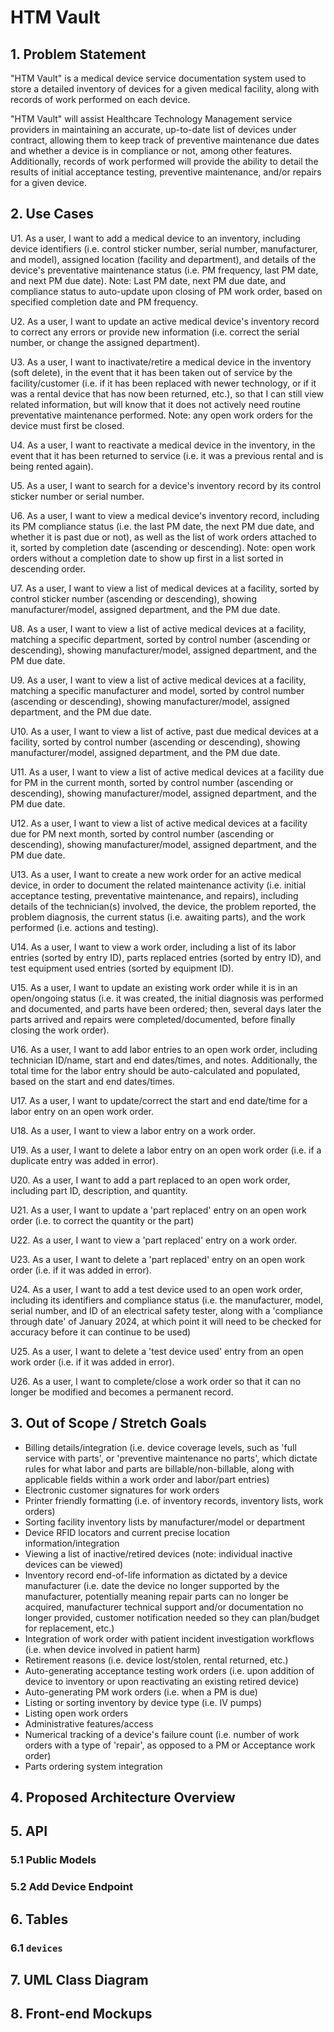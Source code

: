 # HTM Vault

## 1. Problem Statement

"HTM Vault" is a medical device service documentation system used to store a detailed inventory of devices for a given medical facility, along with records of work performed on each device.

"HTM Vault" will assist Healthcare Technology Management service providers in maintaining an accurate, up-to-date list of devices under contract, allowing them to keep track of preventive maintenance due dates and whether a device is in compliance or not, among other features. Additionally, records of work performed will provide the ability to detail the results of initial acceptance testing, preventive maintenance, and/or repairs for a given device.

## 2. Use Cases

U1. As a user, I want to add a medical device to an inventory, including device identifiers (i.e. control sticker number, serial number, manufacturer, and model), assigned location (facility and department), and details of the device's preventative maintenance status (i.e. PM frequency, last PM date, and next PM due date). Note: Last PM date, next PM due date, and compliance status to auto-update upon closing of PM work order, based on specified completion date and PM frequency.

U2. As a user, I want to update an active medical device's inventory record to correct any errors or provide new information (i.e. correct the serial number, or change the assigned department).

U3. As a user, I want to inactivate/retire a medical device in the inventory (soft delete), in the event that it has been taken out of service by the facility/customer (i.e. if it has been replaced with newer technology, or if it was a rental device that has now been returned, etc.), so that I can still view related information, but will know that it does not actively need routine preventative maintenance performed. Note: any open work orders for the device must first be closed.

U4. As a user, I want to reactivate a medical device in the inventory, in the event that it has been returned to service (i.e. it was a previous rental and is being rented again).

U5. As a user, I want to search for a device's inventory record by its control sticker number or serial number.

U6. As a user, I want to view a medical device's inventory record, including its PM compliance status (i.e. the last PM date, the next PM due date, and whether it is past due or not), as well as the list of work orders attached to it, sorted by completion date (ascending or descending). Note: open work orders without a completion date to show up first in a list sorted in descending order.

U7. As a user, I want to view a list of medical devices at a facility, sorted by control sticker number (ascending or descending), showing manufacturer/model, assigned department, and the PM due date.

U8. As a user, I want to view a list of active medical devices at a facility, matching a specific department, sorted by control number (ascending or descending), showing manufacturer/model, assigned department, and the PM due date.

U9. As a user, I want to view a list of active medical devices at a facility, matching a specific manufacturer and model, sorted by control number (ascending or descending), showing manufacturer/model, assigned department, and the PM due date.

U10. As a user, I want to view a list of active, past due medical devices at a facility, sorted by control number (ascending or descending), showing manufacturer/model, assigned department, and the PM due date.

U11. As a user, I want to view a list of active medical devices at a facility due for PM in the current month, sorted by control number (ascending or descending), showing manufacturer/model, assigned department, and the PM due date.

U12. As a user, I want to view a list of active medical devices at a facility due for PM next month, sorted by control number (ascending or descending), showing manufacturer/model, assigned department, and the PM due date.

U13. As a user, I want to create a new work order for an active medical device, in order to document the related maintenance activity (i.e. initial acceptance testing, preventative maintenance, and repairs), including details of the technician(s) involved, the device, the problem reported, the problem diagnosis, the current status (i.e. awaiting parts), and the work performed (i.e. actions and testing).

U14. As a user, I want to view a work order, including a list of its labor entries (sorted by entry ID), parts replaced entries (sorted by entry ID), and test equipment used entries (sorted by equipment ID).

U15. As a user, I want to update an existing work order while it is in an open/ongoing status (i.e. it was created, the initial diagnosis was performed and documented, and parts have been ordered; then, several days later the parts arrived and repairs were completed/documented, before finally closing the work order).

U16. As a user, I want to add labor entries to an open work order, including technician ID/name, start and end dates/times, and notes. Additionally, the total time for the labor entry should be auto-calculated and populated, based on the start and end dates/times.

U17. As a user, I want to update/correct the start and end date/time for a labor entry on an open work order.

U18. As a user, I want to view a labor entry on a work order.

U19. As a user, I want to delete a labor entry on an open work order (i.e. if a duplicate entry was added in error).

U20. As a user, I want to add a part replaced to an open work order, including part ID, description, and quantity.

U21. As a user, I want to update a 'part replaced' entry on an open work order (i.e. to correct the quantity or the part)

U22. As a user, I want to view a 'part replaced' entry on a work order.

U23. As a user, I want to delete a 'part replaced' entry on an open work order (i.e. if it was added in error).

U24. As a user, I want to add a test device used to an open work order, including its identifiers and compliance status (i.e. the manufacturer, model, serial number, and ID of an electrical safety tester, along with a 'compliance through date' of January 2024, at which point it will need to be checked for accuracy before it can continue to be used)

U25. As a user, I want to delete a 'test device used' entry from an open work order (i.e. if it was added in error).

U26. As a user, I want to complete/close a work order so that it can no longer be modified and becomes a permanent record.

## 3. Out of Scope / Stretch Goals

- Billing details/integration (i.e. device coverage levels, such as 'full service with parts', or 'preventive maintenance no parts', which dictate rules for what labor and parts are billable/non-billable, along with applicable fields within a work order and labor/part entries)
- Electronic customer signatures for work orders
- Printer friendly formatting (i.e. of inventory records, inventory lists, work orders)
- Sorting facility inventory lists by manufacturer/model or department
- Device RFID locators and current precise location information/integration
- Viewing a list of inactive/retired devices (note: individual inactive devices can be viewed)
- Inventory record end-of-life information as dictated by a device manufacturer (i.e. date the device no longer supported by the manufacturer, potentially meaning repair parts can no longer be acquired, manufacturer technical support and/or documentation no longer provided, customer notification needed so they can plan/budget for replacement, etc.)
- Integration of work order with patient incident investigation workflows (i.e. when device involved in patient harm)
- Retirement reasons (i.e. device lost/stolen, rental returned, etc.)
- Auto-generating acceptance testing work orders (i.e. upon addition of device to inventory or upon reactivating an existing retired device)
- Auto-generating PM work orders (i.e. when a PM is due)
- Listing or sorting inventory by device type (i.e. IV pumps)
- Listing open work orders
- Administrative features/access
- Numerical tracking of a device's failure count (i.e. number of work orders with a type of 'repair', as opposed to a PM or Acceptance work order)
- Parts ordering system integration

## 4. Proposed Architecture Overview

## 5. API

### 5.1 Public Models

### 5.2 Add Device Endpoint

## 6. Tables

### 6.1 `devices`

## 7. UML Class Diagram

## 8. Front-end Mockups
